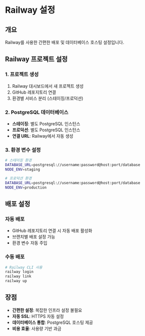 # Railway 설정

## 개요
Railway를 사용한 간편한 배포 및 데이터베이스 호스팅 설정입니다.

## Railway 프로젝트 설정

### 1. 프로젝트 생성
1. Railway 대시보드에서 새 프로젝트 생성
2. GitHub 레포지토리 연결
3. 환경별 서비스 분리 (스테이징/프로덕션)

### 2. PostgreSQL 데이터베이스
- **스테이징**: 별도 PostgreSQL 인스턴스
- **프로덕션**: 별도 PostgreSQL 인스턴스
- **연결 URL**: Railway에서 자동 생성

### 3. 환경 변수 설정
```bash
# 스테이징 환경
DATABASE_URL=postgresql://username:password@host:port/database
NODE_ENV=staging

# 프로덕션 환경  
DATABASE_URL=postgresql://username:password@host:port/database
NODE_ENV=production
```

## 배포 설정

### 자동 배포
- GitHub 레포지토리 연결 시 자동 배포 활성화
- 브랜치별 배포 설정 가능
- 환경 변수 자동 주입

### 수동 배포
```bash
# Railway CLI 사용
railway login
railway link
railway up
```

## 장점
- **간편한 설정**: 복잡한 인프라 설정 불필요
- **자동 SSL**: HTTPS 자동 설정
- **데이터베이스 통합**: PostgreSQL 호스팅 제공
- **비용 효율**: 사용량 기반 과금